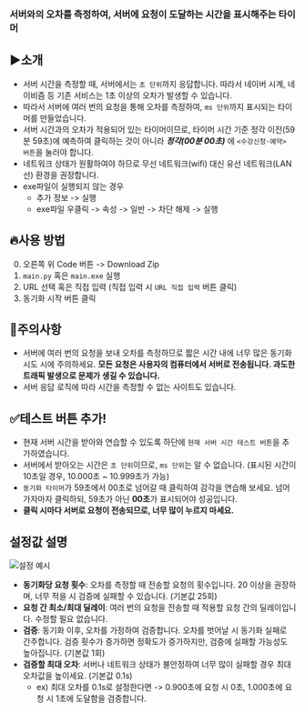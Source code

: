 ### 서버와의 오차를 측정하여, 서버에 요청이 도달하는 시간을 표시해주는 타이머

## ▶소개
- 서버 시간을 측정할 때, 서버에서는 `초 단위`까지 응답합니다. 따라서 네이버 시계, 네이비즘 등 기존 서비스는 1초 이상의 오차가 발생할 수 있습니다.
- 따라서 서버에 여러 번의 요청을 통해 오차를 측정하여, `ms 단위`까지 표시되는 타이머를 만들었습니다.
- 서버 시간과의 오차가 적용되어 있는 타이머이므로, 타이머 시간 기준 정각 이전(59분 59초)에 예측하여 클릭하는 것이 아니라 ***정각(00분 00초)*** 에 `<수강신청·예약> 버튼`을 눌러야 합니다.
- 네트워크 상태가 원활하여야 하므로 무선 네트워크(wifi) 대신 유선 네트워크(LAN선) 환경을 권장합니다.
- exe파일이 실행되지 않는 경우
  - 추가 정보 -> 실행
  - exe파일 우클릭 -> 속성 -> 일반 -> 차단 해제 -> 실행
 
## 🔥사용 방법

0. 오른쪽 위 Code 버튼 -> Download Zip
1. `main.py` 혹은 `main.exe` 실행
2. URL 선택 혹은 직접 입력 (직접 입력 시 `URL 직접 입력` 버튼 클릭)
3. 동기화 시작 버튼 클릭

## 🚫주의사항
- 서버에 여러 번의 요청을 보내 오차를 측정하므로 짧은 시간 내에 너무 많은 동기화 시도 시에 주의하세요. **모든 요청은 사용자의 컴퓨터에서 서버로 전송됩니다. 과도한 트래픽 발생으로 문제가 생길 수 있습니다.**
- 서버 응답 로직에 따라 시간을 측정할 수 없는 사이트도 있습니다.

## ✅테스트 버튼 추가!
- 현재 서버 시간을 받아와 연습할 수 있도록 하단에 `현재 서버 시간 테스트 버튼`을 추가하였습니다.
- 서버에서 받아오는 시간은 `초 단위`이므로, `ms 단위`는 알 수 없습니다. (표시된 시간이 10초일 경우, 10.000초 ~ 10.999초가 가능)
- `동기화 타이머`가 59초에서 00초로 넘어갈 때 클릭하여 감각을 연습해 보세요. 넘어가자마자 클릭하되, 59초가 아닌 **00초**가 표시되어야 성공입니다.
- **클릭 시마다 서버로 요청이 전송되므로, 너무 많이 누르지 마세요.**



## 설정값 설명
![설정 예시](images/main.png)
- **동기화당 요청 횟수**: 오차를 측정할 때 전송할 요청의 횟수입니다. 20 이상을 권장하며, 너무 적을 시 검증에 실패할 수 있습니다. (기본값 25회)
- **요청 간 최소/최대 딜레이**: 여러 번의 요청을 전송할 때 적용할 요청 간의 딜레이입니다. 수정할 필요 없습니다.
- **검증**: 동기화 이후, 오차를 가정하여 검증합니다. 오차를 벗어날 시 동기화 실패로 간주합니다. 검증 횟수가 증가하면 정확도가 증가하지만, 검증에 실패할 가능성도 높아집니다. (기본값 1회) 
- **검증할 최대 오차**: 서버나 네트워크 상태가 불안정하여 너무 많이 실패할 경우 최대 오차값을 높이세요. (기본값 0.1s) 
  - ex) 최대 오차를 0.1s로 설정한다면 -> 0.900초에 요청 시 0초, 1.000초에 요청 시 1초에 도달함을 검증합니다.
